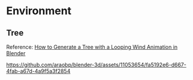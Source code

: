 # Environment

## Tree

Reference: [How to Generate a Tree with a Looping Wind Animation in Blender](https://www.youtube.com/watch?v=GMhPSfhd9AI&t=307s)

https://github.com/araobp/blender-3d/assets/11053654/fa5192e6-d667-4fab-a67d-4a9f5a3f2854

